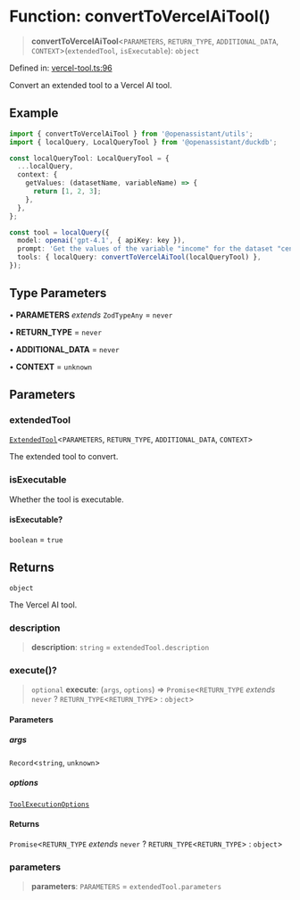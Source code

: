 # Function: convertToVercelAiTool()

> **convertToVercelAiTool**\<`PARAMETERS`, `RETURN_TYPE`, `ADDITIONAL_DATA`, `CONTEXT`\>(`extendedTool`, `isExecutable`): `object`

Defined in: [vercel-tool.ts:96](https://github.com/geodaopenjs/openassistant/blob/0a6a7e7306d75a25dc968b3117f04cb7bd613bec/packages/utils/src/vercel-tool.ts#L96)

Convert an extended tool to a Vercel AI tool.

## Example
```ts
import { convertToVercelAiTool } from '@openassistant/utils';
import { localQuery, LocalQueryTool } from '@openassistant/duckdb';

const localQueryTool: LocalQueryTool = {
  ...localQuery,
  context: {
    getValues: (datasetName, variableName) => {
      return [1, 2, 3];
    },
  },
};

const tool = localQuery({
  model: openai('gpt-4.1', { apiKey: key }),
  prompt: 'Get the values of the variable "income" for the dataset "census"',
  tools: { localQuery: convertToVercelAiTool(localQueryTool) },
});
```

## Type Parameters

• **PARAMETERS** *extends* `ZodTypeAny` = `never`

• **RETURN_TYPE** = `never`

• **ADDITIONAL_DATA** = `never`

• **CONTEXT** = `unknown`

## Parameters

### extendedTool

[`ExtendedTool`](../type-aliases/ExtendedTool.md)\<`PARAMETERS`, `RETURN_TYPE`, `ADDITIONAL_DATA`, `CONTEXT`\>

The extended tool to convert.

### isExecutable

Whether the tool is executable.

#### isExecutable?

`boolean` = `true`

## Returns

`object`

The Vercel AI tool.

### description

> **description**: `string` = `extendedTool.description`

### execute()?

> `optional` **execute**: (`args`, `options`) => `Promise`\<`RETURN_TYPE` *extends* `never` ? `RETURN_TYPE`\<`RETURN_TYPE`\> : `object`\>

#### Parameters

##### args

`Record`\<`string`, `unknown`\>

##### options

[`ToolExecutionOptions`](../type-aliases/ToolExecutionOptions.md)

#### Returns

`Promise`\<`RETURN_TYPE` *extends* `never` ? `RETURN_TYPE`\<`RETURN_TYPE`\> : `object`\>

### parameters

> **parameters**: `PARAMETERS` = `extendedTool.parameters`
